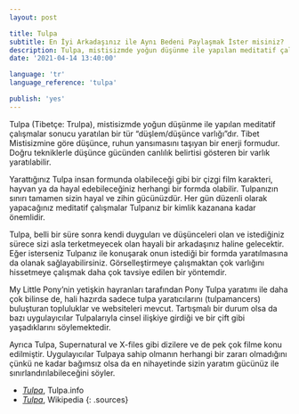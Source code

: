 ```yaml
---
layout: post

title: Tulpa
subtitle: En İyi Arkadaşınız ile Aynı Bedeni Paylaşmak İster misiniz?
description: Tulpa, mistisizmde yoğun düşünme ile yapılan meditatif çalışmalar sonucu yaratılan bir tür “düşlem/düşünce varlığı”dır. Tibet Mistisizmine göre düşünce, ruhun yansımasını taşıyan bir enerji formudur. Doğru tekniklerle düşünce gücünden canlılık belirtisi gösteren bir varlık yaratılabilir.
date: '2021-04-14 13:40:00'

language: 'tr'
language_reference: 'tulpa'

publish: 'yes'
---
```


Tulpa (Tibetçe: Trulpa), mistisizmde yoğun düşünme ile yapılan meditatif çalışmalar sonucu yaratılan bir tür “düşlem/düşünce varlığı”dır. Tibet Mistisizmine göre düşünce, ruhun yansımasını taşıyan bir enerji formudur. Doğru tekniklerle düşünce gücünden canlılık belirtisi gösteren bir varlık yaratılabilir.

Yarattığınız Tulpa insan formunda olabileceği gibi bir çizgi film karakteri, hayvan ya da hayal edebileceğiniz herhangi bir formda olabilir. Tulpanızın sınırı tamamen sizin hayal ve zihin gücünüzdür. Her gün düzenli olarak yapacağınız meditatif çalışmalar Tulpanız bir kimlik kazanana kadar önemlidir.

Tulpa, belli bir süre sonra kendi duyguları ve düşünceleri olan ve istediğiniz sürece sizi asla terketmeyecek olan hayali bir arkadaşınız haline gelecektir. Eğer isterseniz Tulpanız ile konuşarak onun istediği bir formda yaratılmasına da olanak sağlayabilirsiniz. Görselleştirmeye çalışmaktan çok varlığını hissetmeye çalışmak daha çok tavsiye edilen bir yöntemdir.

My Little Pony’nin yetişkin hayranları tarafından Pony Tulpa yaratımı ile daha çok bilinse de, hali hazırda sadece tulpa yaratıcılarını (tulpamancers) buluşturan topluluklar ve websiteleri mevcut. Tartışmalı bir durum olsa da bazı uygulayıcılar Tulpalarıyla cinsel ilişkiye girdiği ve bir çift gibi yaşadıklarını söylemektedir.

Ayrıca Tulpa, Supernatural ve X-files gibi dizilere ve de pek çok filme konu edilmiştir. Uygulayıcılar Tulpaya sahip olmanın herhangi bir zararı olmadığını çünkü ne kadar bağımsız olsa da en nihayetinde sizin yaratım gücünüz ile sınırlandırılabileceğini söyler.   


+ *[Tulpa](https://www.tulpa.info/)*, Tulpa.info
+ *[Tulpa](https://en.wikipedia.org/wiki/Tulpa)*, Wikipedia
{: .sources}
